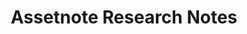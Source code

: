 ---
title: Assetnote Research Notes
description:
url: https://www.assetnote.io/resources/research
image:
    # url: '/assets/images/cafe.png'
    # alt: 'Cafe'
tags: ['cve', 'research', 'vulnerability']
pubDate: 2023-11-09
draft: false
---